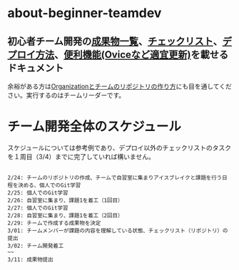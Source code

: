 # about-beginner-teamdev
## 初心者チーム開発の[成果物一覧](https://github.com/recursion-git-work-shop/about-beginner-teamdev/blob/main/portfolios.md)、[チェックリスト](https://github.com/recursion-git-work-shop/about-beginner-teamdev/blob/main/checklist.md)、[デプロイ方法](https://github.com/recursion-git-work-shop/about-beginner-teamdev/blob/main/deploy.md)、[便利機能(Oviceなど適宜更新)](https://github.com/recursion-git-work-shop/about-beginner-teamdev/blob/main/util.md)を載せるドキュメント

余裕がある方は[Organizationとチームのリポジトリの作り方](https://github.com/recursion-git-work-shop/teamleaders/blob/develop/create-repository.md)にも目を通してください。実行するのはチームリーダーです。


# チーム開発全体のスケジュール

スケジュールについては参考例であり、デプロイ以外のチェックリストのタスクを１周目（3/4）までに完了していれば構いません。

```

2/24: チームのリポジトリの作成、チームで自習室に集まりアイスブレイクと課題を行う日程を決める、個人でのGit学習
2/25: 個人でのGit学習
2/26: 自習室に集まり、課題1を着工（1回目）
2/27: 個人でのGit学習
2/28: 自習室に集まり、課題1を着工（2回目）
2/29: チームで作成する成果物を決定
3/01: チームメンバーが課題の内容を理解している状態、チェックリスト（リポジトリ）の提出
3/02: チーム開発着工
~~
3/11: 成果物提出


```
